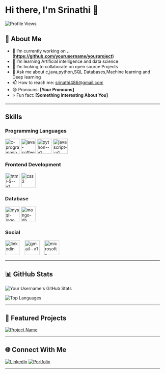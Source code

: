 # Hi there, I'm Srinathi 👋

![Profile Views](https://komarev.com/ghpvc/?username=yourusername&color=blueviolet)

## 🚀 About Me
- 🔭 I’m currently working on **.. (https://github.com/yourusername/yourproject)**
- 🌱 I’m learning Artificial intelligence and data science
- 👯 I’m looking to collaborate on open source Projects
- 💬 Ask me about c,java,python,SQL Databases,Machine learning and Deep learning  
- 📫 How to reach me: srinathi486@gmail.com
- 😄 Pronouns: **[Your Pronouns]**
- ⚡ Fun fact: **[Something Interesting About You]**

---

## Skills

### Programming Languages
<img width="48" height="48" src="https://img.icons8.com/color/48/c-programming.png" alt="c-programming"/>    <img width="48" height="48" src="https://img.icons8.com/color/48/java-coffee-cup-logo--v1.png" alt="java-coffee-cup-logo--v1"/>    <img width="48" height="48" src="https://img.icons8.com/color/48/python--v1.png" alt="python--v1"/>    <img width="48" height="48" src="https://img.icons8.com/color/48/javascript--v1.png" alt="javascript--v1"/>

### Frontend Development
<img width="48" height="48" src="https://img.icons8.com/color/48/html-5--v1.png" alt="html-5--v1"/>    <img width="48" height="48" src="https://img.icons8.com/color/48/css3.png" alt="css3"/>

### Database
<img width="48" height="48" src="https://img.icons8.com/color/48/mysql-logo.png" alt="mysql-logo"/>    <img width="48" height="48" src="https://img.icons8.com/color/48/mongo-db.png" alt="mongo-db"/>

### Social 
<img width="48" height="48" src="https://img.icons8.com/fluency/48/linkedin.png" alt="linkedin"/>&nbsp;&nbsp;&nbsp;&nbsp;<img width="48" height="48" src="https://img.icons8.com/color/48/gmail--v1.png" alt="gmail--v1"/>&nbsp;&nbsp;&nbsp;&nbsp;<img width="48" height="48" src="https://img.icons8.com/fluency/48/microsoft-outlook-2019.png" alt="microsoft-outlook-2019"/>


---

## 📊 GitHub Stats
![Your Username's GitHub Stats](https://github-readme-stats.vercel.app/api?username=yourusername&show_icons=true&theme=radical)

![Top Languages](https://github-readme-stats.vercel.app/api/top-langs/?username=yourusername&layout=compact&theme=radical)

---

## 🌟 Featured Projects
[![Project Name](https://github-readme-stats.vercel.app/api/pin/?username=yourusername&repo=yourproject&theme=radical)](https://github.com/yourusername/yourproject)

---

## 🌐 Connect With Me
[![LinkedIn](https://img.shields.io/badge/-LinkedIn-blue?style=flat-square&logo=Linkedin&logoColor=white&link=https://linkedin.com/in/yourprofile)](https://www.linkedin.com/in/srinathi-k-739236306?)
[![Portfolio](https://img.shields.io/badge/-Portfolio-blueviolet?style=flat-square&logo=html5&logoColor=white&link=https://yourportfolio.com)](https://yourportfolio.com)

---



